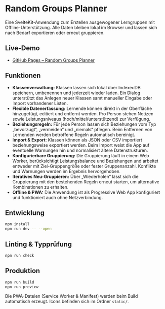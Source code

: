 # Random Groups Planner

Eine SvelteKit-Anwendung zum Erstellen ausgewogener Lerngruppen mit Offline-Unterstützung. Alle Daten bleiben lokal im Browser und lassen sich nach Bedarf exportieren oder erneut gruppieren.

## Live-Demo

- [GitHub Pages – Random Groups Planner](https://ryxios.github.io/Random-Groups/)

## Funktionen

- **Klassenverwaltung:** Klassen lassen sich lokal über IndexedDB speichern, umbenennen und jederzeit wieder laden. Ein Dialog unterstützt das Anlegen neuer Klassen samt manueller Eingabe oder Import vorhandener Listen.
- **Flexible Datenerfassung:** Lernende können direkt in der Oberfläche hinzugefügt, editiert und entfernt werden. Pro Person stehen Notizen sowie Leistungsniveaus (hoch/mittel/unterstützend) zur Verfügung.
- **Beziehungsregeln:** Für jede Person lassen sich Beziehungen vom Typ „bevorzugt“, „vermeiden“ und „niemals“ pflegen. Beim Entfernen von Lernenden werden betroffene Regeln automatisch bereinigt.
- **Import & Export:** Klassen können als JSON oder CSV importiert beziehungsweise exportiert werden. Beim Import weist die App auf eventuelle Warnungen hin und normalisiert ältere Datenstrukturen.
- **Konfigurierbare Gruppierung:** Die Gruppierung läuft in einem Web Worker, berücksichtigt Leistungsbalance und Beziehungen und arbeitet entweder mit Ziel-Gruppengröße oder fester Gruppenanzahl. Konflikte und Warnungen werden im Ergebnis hervorgehoben.
- **Iteratives Neu-Gruppieren:** Über „Wiederholen“ lässt sich die Gruppierung mit den bestehenden Regeln erneut starten, um alternative Kombinationen zu erhalten.
- **Offline & PWA:** Die Anwendung ist als Progressive Web App konfiguriert und funktioniert auch ohne Netzverbindung.

## Entwicklung

```bash
npm install
npm run dev -- --open
```

## Linting & Typprüfung

```bash
npm run check
```

## Produktion

```bash
npm run build
npm run preview
```

Die PWA-Dateien (Service Worker & Manifest) werden beim Build automatisch erzeugt. Icons befinden sich im Ordner `static/`.
